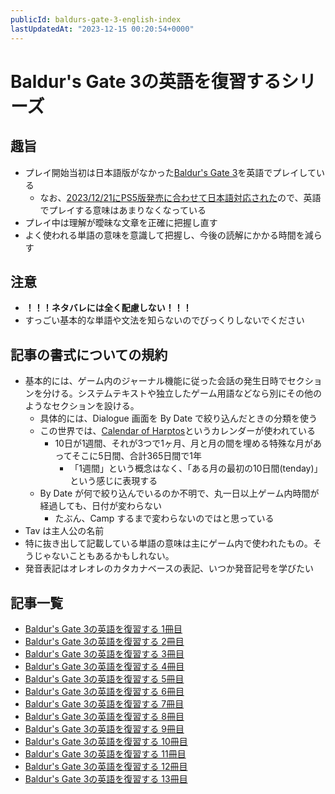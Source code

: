 ```yaml
---
publicId: baldurs-gate-3-english-index
lastUpdatedAt: "2023-12-15 00:20:54+0000"
---
```


# Baldur's Gate 3の英語を復習するシリーズ

## 趣旨

- プレイ開始当初は日本語版がなかった[Baldur's Gate 3](https://store.steampowered.com/app/1086940/Baldurs_Gate_3/)を英語でプレイしている
  - なお、[2023/12/21にPS5版発売に合わせて日本語対応された](https://store.steampowered.com/news/app/1086940?emclan=103582791464711919&emgid=3878226811922849512)ので、英語でプレイする意味はあまりなくなっている
- プレイ中は理解が曖昧な文章を正確に把握し直す
- よく使われる単語の意味を意識して把握し、今後の読解にかかる時間を減らす

## 注意

- **！！！ネタバレには全く配慮しない！！！**
- すっごい基本的な単語や文法を知らないのでびっくりしないでください

## 記事の書式についての規約

- 基本的には、ゲーム内のジャーナル機能に従った会話の発生日時でセクションを分ける。システムテキストや独立したゲーム用語などなら別にその他のようなセクションを設ける。
  - 具体的には、Dialogue 画面を By Date で絞り込んだときの分類を使う
  - この世界では、[Calendar of Harptos](https://www.worldanvil.com/w/forgotten-realms-28d26d5th29-lethann/a/calendar-of-harptos-article)というカレンダーが使われている
    - 10日が1週間、それが3つで1ヶ月、月と月の間を埋める特殊な月があってそこに5日間、合計365日間で1年
      - 「1週間」という概念はなく、「ある月の最初の10日間(tenday)」という感じに表現する
  - By Date が何で絞り込んでいるのか不明で、丸一日以上ゲーム内時間が経過しても、日付が変わらない
    - たぶん、Camp するまで変わらないのではと思っている
- Tav は主人公の名前
- 特に抜き出して記載している単語の意味は主にゲーム内で使われたもの。そうじゃないこともあるかもしれない。
- 発音表記はオレオレのカタカナベースの表記、いつか発音記号を学びたい

## 記事一覧

- [Baldur's Gate 3の英語を復習する 1冊目](./baldurs-gate-3-english-part-1.html)
- [Baldur's Gate 3の英語を復習する 2冊目](./baldurs-gate-3-english-part-2.html)
- [Baldur's Gate 3の英語を復習する 3冊目](./baldurs-gate-3-english-part-3.html)
- [Baldur's Gate 3の英語を復習する 4冊目](./baldurs-gate-3-english-part-4.html)
- [Baldur's Gate 3の英語を復習する 5冊目](./baldurs-gate-3-english-part-5.html)
- [Baldur's Gate 3の英語を復習する 6冊目](./baldurs-gate-3-english-part-6.html)
- [Baldur's Gate 3の英語を復習する 7冊目](./baldurs-gate-3-english-part-7.html)
- [Baldur's Gate 3の英語を復習する 8冊目](./baldurs-gate-3-english-part-8.html)
- [Baldur's Gate 3の英語を復習する 9冊目](./baldurs-gate-3-english-part-9.html)
- [Baldur's Gate 3の英語を復習する 10冊目](./baldurs-gate-3-english-part-10.html)
- [Baldur's Gate 3の英語を復習する 11冊目](./baldurs-gate-3-english-part-11.html)
- [Baldur's Gate 3の英語を復習する 12冊目](./baldurs-gate-3-english-part-12.html)
- [Baldur's Gate 3の英語を復習する 13冊目](./baldurs-gate-3-english-part-13.html)
